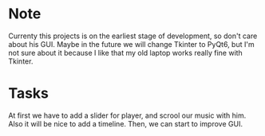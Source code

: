 # Note

Currenty this projects is on the earliest stage of development, so don't care about his GUI. Maybe in the future we will change Tkinter to PyQt6, but I'm not sure about it because I like that my old laptop works really fine with Tkinter.

# Tasks

At first we have to add a slider for player, and scrool our music with him. Also it will be nice to add a timeline. Then, we can start to improve GUI.
